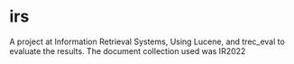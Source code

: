 # irs
A project at Information Retrieval Systems, Using Lucene, and trec_eval to evaluate the results. The document collection used was IR2022
